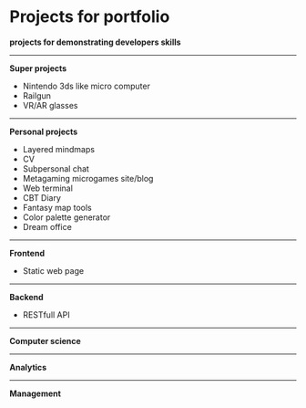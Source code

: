 # Projects for portfolio
__projects for demonstrating developers skills__

---
**Super projects**
- Nintendo 3ds like micro computer
- Railgun
- VR/AR glasses

---
**Personal projects**
- Layered mindmaps
- CV
- Subpersonal chat
- Metagaming microgames site/blog
- Web terminal
- CBT Diary
- Fantasy map tools
- Color palette generator
- Dream office

---
**Frontend**
- Static web page


---
**Backend**
- RESTfull API
---
**Computer science**

---
**Analytics**

---
**Management**

